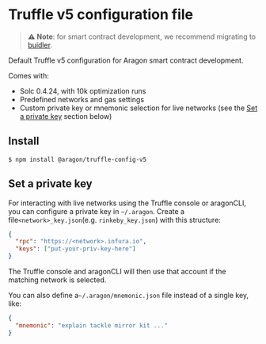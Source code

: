# Truffle v5 configuration file

> **⚠️  Note**: for smart contract development, we recommend migrating to [buidler](https://buidler.dev/).

Default Truffle v5 configuration for Aragon smart contract development.

Comes with:

- Solc 0.4.24, with 10k optimization runs
- Predefined networks and gas settings
- Custom private key or mnemonic selection for live networks (see the [Set a private key](#set-a-private-key) section below)

## Install

```
$ npm install @aragon/truffle-config-v5
```

## Set a private key

For interacting with live networks using the Truffle console or aragonCLI, you can configure a private key in `~/.aragon`. Create a file`<network>_key.json`(e.g. `rinkeby_key.json`) with this structure:

```json
{
  "rpc": "https://<network>.infura.io",
  "keys": ["put-your-priv-key-here"]
}
```

The Truffle console and aragonCLI will then use that account if the matching network is selected.

You can also define a`~/.aragon/mnemonic.json` file instead of a single key, like:

```json
{
  "mnemonic": "explain tackle mirror kit ..."
}
```
